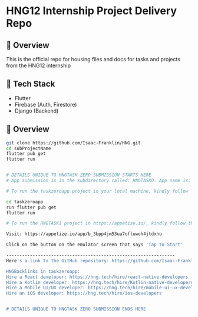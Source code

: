 # HNG12 Internship Project Delivery Repo

## 🚀 Overview
This is the official repo for housing files and docs for tasks and projects from the  HNG12 internship

## 🔧 Tech Stack
- Flutter
- Firebase (Auth, Firestore)
- Django (Backend)

## 🚀 Overview
```sh
git clone https://github.com/Isaac-Franklin/HNG.git
cd subProjectName
flutter pub get
flutter run


# DETAILS UNIQUE TO HNGTASK ZERO SUBMISSION STARTS HERE
# App submission is in the subdirectory called: HNGTASKO. App name is: taskzeroapp.

# To run the taskzeroapp project in your local machine, kindly follow  the steps below

cd taskzeroapp
run flutter pub get
flutter run

# To run the HNGTASK1 project in https://appetize.io/, kindly follow the steps below

Visit: https://appetize.io/app/b_3bpp4jm53ua7ofluwoh4jtdxhu

Click on the button on the emulator screen that says 'Tap to Start'

----------------------------------------------------------------
Here's a link to the GitHub repository: https://github.com/Isaac-Franklin/HNG

HNGBacklinks in taskzeroapp:
Hire a React developer: https://hng.tech/hire/react-native-developers
Hire a Kotlin developer: https://hng.tech/hire/Kotlin-native-developers
Hire a Mobile UI/UX developer: https://hng.tech/hire/mobile-ui-ux-developers
Hire an iOS developer: https://hng.tech/hire/ios-developers


# DETAILS UNIQUE TO HNGTASK ZERO SUBMISSION ENDS HERE



